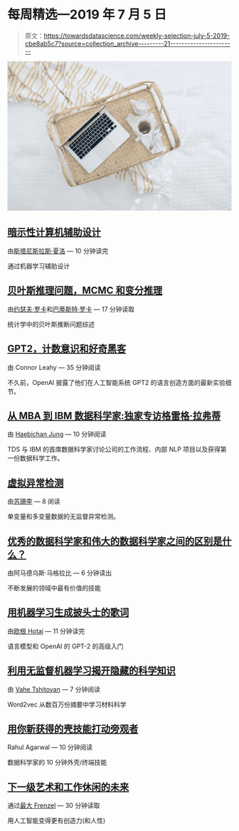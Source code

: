 # 每周精选—2019 年 7 月 5 日

> 原文：<https://towardsdatascience.com/weekly-selection-july-5-2019-cbe8ab5c7?source=collection_archive---------21----------------------->

![](img/41829fa4d2fd9a1bff70dcad74bdde3d.png)

## [暗示性计算机辅助设计](/suggestive-computer-aided-design-a9c7698c1cc9)

由[斯塔尼斯拉斯·夏洛](https://medium.com/u/4c219cc8793?source=post_page-----cbe8ab5c7--------------------------------) — 10 分钟读完

通过机器学习辅助设计

## [贝叶斯推理问题，MCMC 和变分推理](/bayesian-inference-problem-mcmc-and-variational-inference-25a8aa9bce29)

由[约瑟夫·罗卡](https://medium.com/u/b17ebd108358?source=post_page-----cbe8ab5c7--------------------------------)和[巴蒂斯特·罗卡](https://medium.com/u/20ad1309823a?source=post_page-----cbe8ab5c7--------------------------------) — 17 分钟读取

统计学中的贝叶斯推断问题综述

## [GPT2，计数意识和好奇黑客](/gpt2-counting-consciousness-and-the-curious-hacker-323c6639a3a8)

由 Connor Leahy — 35 分钟阅读

不久前，OpenAI 披露了他们在人工智能系统 GPT2 的语言创造方面的最新实验细节。

## [从 MBA 到 IBM 数据科学家:独家专访格雷格·拉弗蒂](/mba-to-ibm-data-scientist-exclusive-interview-with-greg-rafferty-8eebdc689c05)

由 [Haebichan Jung](https://medium.com/u/3f21c19cacf6?source=post_page-----cbe8ab5c7--------------------------------) — 10 分钟阅读

TDS 与 IBM 的首席数据科学家讨论公司的工作流程、内部 NLP 项目以及获得第一份数据科学工作。

## [虚拟异常检测](/anomaly-detection-for-dummies-15f148e559c1)

由[苏珊李](https://medium.com/u/731d8566944a?source=post_page-----cbe8ab5c7--------------------------------) — 8 闵读

单变量和多变量数据的无监督异常检测。

## [优秀的数据科学家和伟大的数据科学家之间的区别是什么？](/what-separates-good-from-great-data-scientists-2906431455fd)

由阿马德乌斯·马格拉比 — 6 分钟读出

不断发展的领域中最有价值的技能

## [用机器学习生成披头士的歌词](/generating-beatles-lyrics-with-machine-learning-1355635d5c4e)

由[欧根 Hotaj](https://medium.com/u/6454fd7d51dd?source=post_page-----cbe8ab5c7--------------------------------) — 11 分钟读完

语言模型和 OpenAI 的 GPT-2 的高级入门

## [利用无监督机器学习揭开隐藏的科学知识](/using-unsupervised-machine-learning-to-uncover-hidden-scientific-knowledge-6a3689e1c78d)

由 [Vahe Tshitoyan](https://medium.com/u/d63b835c63c5?source=post_page-----cbe8ab5c7--------------------------------) — 7 分钟阅读

Word2vec 从数百万份摘要中学习材料科学

## [用你新获得的壳技能打动旁观者](/impress-onlookers-with-your-newly-acquired-shell-skills-a02effb420c2)

Rahul Agarwal — 10 分钟阅读

数据科学家的 10 分钟外壳/终端技能

## [下一级艺术和工作休闲的未来](/next-level-art-and-the-future-of-work-and-leisure-f66049112e44)

通过[最大 Frenzel](https://medium.com/u/1ac593c7124f?source=post_page-----cbe8ab5c7--------------------------------) — 30 分钟读取

用人工智能变得更有创造力(和人性)